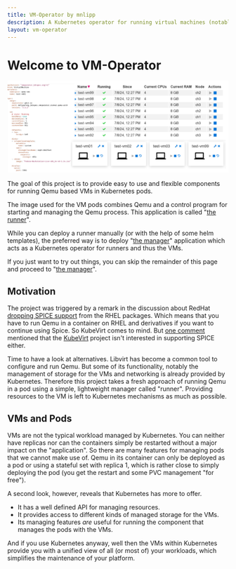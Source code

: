 ```yaml
---
title: VM-Operator by mnlipp
description: A Kubernetes operator for running virtual machines (notably Qemu VMs) in pods on Kubernetes
layout: vm-operator
---
```


# Welcome to VM-Operator

![Overview picture](index-pic.svg)

The goal of this project is to provide easy to use and flexible components
for running Qemu based VMs in Kubernetes pods. 

The image used for the VM pods combines Qemu and a control program
for starting and managing the Qemu process. This application is called
"[the runner](runner.html)".

While you can deploy a runner manually (or with the help of some 
helm templates), the preferred way is to deploy "[the manager](manager.html)"
application which acts as a Kubernetes operator for runners 
and thus the VMs.

If you just want to try out things, you can skip the remainder of this
page and proceed to "[the manager](manager.html)".

## Motivation
The project was triggered by a remark in the discussion about RedHat
[dropping SPICE support](https://bugzilla.redhat.com/show_bug.cgi?id=2030592) 
from the RHEL packages. Which means that you have to run Qemu in a
container on RHEL and derivatives if you want to continue using Spice.
So KubeVirt comes to mind. But
[one comment](https://bugzilla.redhat.com/show_bug.cgi?id=2030592#c4) 
mentioned that the [KubeVirt](https://kubevirt.io/) project isn't
interested in supporting SPICE either.

Time to have a look at alternatives. Libvirt has become a common
tool to configure and run Qemu. But some of its functionality, notably
the management of storage for the VMs and networking is already provided
by Kubernetes. Therefore this project takes a fresh approach of
running Qemu in a pod using a simple, lightweight manager called "runner".
Providing resources to the VM is left to Kubernetes mechanisms as
much as possible.

## VMs and Pods

VMs are not the typical workload managed by Kubernetes. You can neither
have replicas nor can the containers simply be restarted without a major 
impact on the "application". So there are many features for managing
pods that we cannot make use of. Qemu in its container can only be
deployed as a pod or using a stateful set with replica 1, which is rather
close to simply deploying the pod (you get the restart and some PVC
management "for free").

A second look, however, reveals that Kubernetes has more to offer.
* It has a well defined API for managing resources.
* It provides access to different kinds of managed storage for the VMs.
* Its managing features *are* useful for running the component that
manages the pods with the VMs.

And if you use Kubernetes anyway, well then the VMs within Kubernetes 
provide you with a unified view of all (or most of) your workloads,
which simplifies the maintenance of your platform.
